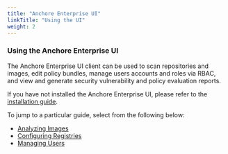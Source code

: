 ```yaml
---
title: "Anchore Enterprise UI"
linkTitle: "Using the UI"
weight: 2
---
```


### Using the Anchore Enterprise UI

The Anchore Enterprise UI client can be used to scan repositories and images, edit policy bundles, manage users accounts and roles via RBAC, and view and generate security vulnerability and policy evaluation reports.

If you have not installed the Anchore Enterprise UI, please refer to the [installation guide](/docs/installation).

To jump to a particular guide, select from the following below:

- [Analyzing Images](/docs/using/ui_usage/analyzing_images)
- [Configuring Registries](/docs/using/ui_usage/registry_config)
- [Managing Users](/docs/using/ui_usage/managing_users)